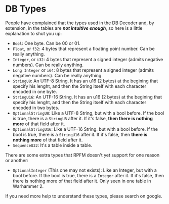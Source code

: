 # DB Types

People have complained that the types used in the DB Decoder and, by extension, in the tables are ***not intuitive enough***, so here is a little explanation to shut you up:
- `Bool`: One byte. Can be 00 or 01.
- `Float`, or `f32`: 4 bytes that represent a floating point number. Can be really anything.
- `Integer`, or `i32`: 4 bytes that represent a signed integer (admits negative numbers). Can be really anything.
- `Long Integer` or `i64`: 8 bytes that represent a signed integer (admits negative numbers). Can be really anything.
- `StringU8`: An UTF-8 String. It has an u16 (2 bytes) at the begining that specify his lenght, and then the String itself with each character encoded in one byte.
- `StringU16`: An UTF-16 String. It has an u16 (2 bytes) at the begining that specify his lenght, and then the String itself with each character encoded in two bytes.
- `OptionalStringU8`: Like a UTF-8 String, but with a bool before. If the bool is true, there is a `StringU8` after it. If it's false, **then there is nothing more** of that field after it.
- `OptionalStringU16`: Like a UTF-16 String. but with a bool before. If the bool is true, there is a `StringU16` after it. If it's false, then **there is nothing more** of that field after it.
- `SequenceU32`: It's a table inside a table.

There are some extra types that RPFM doesn't yet support for one reason or another:
- `OptionalInteger` (This one may not exists): Like an Integer, but with a bool before. If the bool is true, there is a `Integer` after it. If it's false, then there is nothing more of that field after it. Only seen in one table in Warhammer 2.

If you need more help to understand these types, please search on google.
